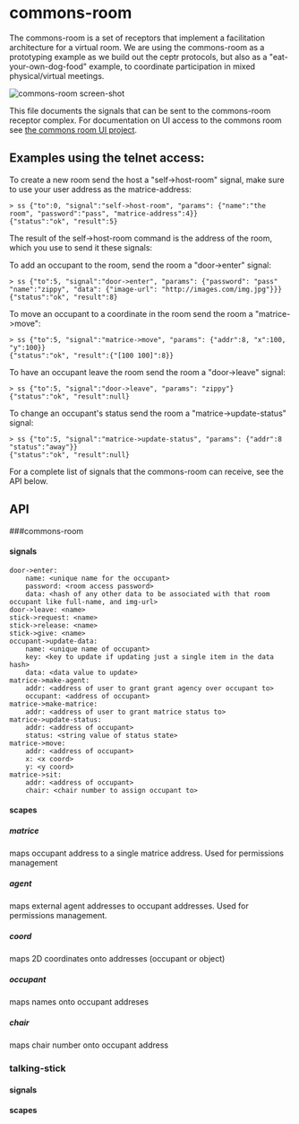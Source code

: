 # commons-room

The commons-room is a set of receptors that implement a facilitation architecture for a virtual room.  We are using the commons-room as a prototyping example as we build out the ceptr protocols, but also as a "eat-your-own-dog-food" example, to coordinate participation in mixed physical/virtual meetings.

![commons-room screen-shot](https://skitch.com/zippy314/fy3qp/commons-room-ui-test)

This file documents the signals that can be sent to the commons-room receptor complex.  For documentation on UI access to the commons room see [the commons room UI project](https://github.com/metacurrency/Commons-Room-UI).

## Examples using the telnet access:

To create a new room send the host a "self->host-room" signal, make sure to use your user address as the matrice-address:

    > ss {"to":0, "signal":"self->host-room", "params": {"name":"the room", "password":"pass", "matrice-address":4}}
    {"status":"ok", "result":5}

The result of the self->host-room command is the address of the room, which you use to send it these signals:

To add an occupant to the room, send the room a "door->enter" signal:

    > ss {"to":5, "signal":"door->enter", "params": {"password": "pass" "name":"zippy", "data": {"image-url": "http://images.com/img.jpg"}}}
    {"status":"ok", "result":8}

To move an occupant to a coordinate in the room send the room a "matrice->move":

    > ss {"to":5, "signal":"matrice->move", "params": {"addr":8, "x":100, "y":100}}
    {"status":"ok", "result":{"[100 100]":8}}

To have an occupant leave the room send the room a "door->leave" signal:

    > ss {"to":5, "signal":"door->leave", "params": "zippy"}
    {"status":"ok", "result":null}

To change an occupant's status send the room a "matrice->update-status" signal:

    > ss {"to":5, "signal":"matrice->update-status", "params": {"addr":8 "status":"away"}}
    {"status":"ok", "result":null}

For a complete list of signals that the commons-room can receive, see the API below.
  

## API


###commons-room
#### signals
    door->enter:
        name: <unique name for the occupant>
        password: <room access password>
        data: <hash of any other data to be associated with that room occupant like full-name, and img-url>
    door->leave: <name>
    stick->request: <name>
    stick->release: <name>
    stick->give: <name>
    occupant->update-data:
        name: <unique name of occupant>
        key: <key to update if updating just a single item in the data hash>
        data: <data value to update>
    matrice->make-agent:
        addr: <address of user to grant grant agency over occupant to>
        occupant: <address of occupant>
    matrice->make-matrice:
        addr: <address of user to grant matrice status to>
    matrice->update-status:
        addr: <address of occupant>
        status: <string value of status state>
    matrice->move: 
        addr: <address of occupant>
        x: <x coord>
        y: <y coord>
    matrice->sit:
        addr: <address of occupant>
        chair: <chair number to assign occupant to>

#### scapes

##### matrice
maps occupant address to a single matrice address.  Used for permissions management

##### agent
maps external agent addresses to occupant addresses.  Used for permissions management.

##### coord
maps 2D coordinates onto addresses (occupant or object)

##### occupant
maps names onto occupant addreses

##### chair
maps chair number onto occupant address

### talking-stick
#### signals
#### scapes

